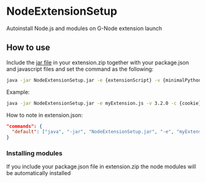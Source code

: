 # NodeExtensionSetup
Autoinstall Node.js and modules on G-Node extension launch

## How to use
Include the [jar file](https://github.com/WiredSpast/NodeExtensionSetup/releases/latest) in your extension.zip together with your package.json and javascript files and set the command as the following:
```cmd
java -jar NodeExtensionSetup.jar -e {extensionScript} -v {minimalPythonVersion} -c {cookie} -p {port} -f {filename}
```
Example:
```cmd
java -jar NodeExtensionSetup.jar -e myExtension.js -v 3.2.0 -c {cookie} -p {port} -f {filename}
```
How to note in extension.json:
```json
"commands": {
  "default": ["java", "-jar", "NodeExtensionSetup.jar", "-e", "myExtension.js", "-v", "3.2.0", "-c", "{cookie}", "-p", "{port}", "-f", "{filename}"]
}
```

### Installing modules
If you include your package.json file in extension.zip the node modules will be automatically installed
